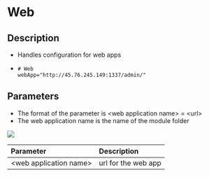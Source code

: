 # Web



## Description

* Handles configuration for web apps
* ```text
  # Web
  webApp="http://45.76.245.149:1337/admin/"
  ```

## Parameters

* The format of the parameter is &lt;web application name&gt; = &lt;url&gt;
* The web application name is the name of the module folder



![](../../.gitbook/assets/image%20%2849%29.png)

| Parameter | Description |
| :--- | :--- |
| &lt;web application name&gt; | url for the web app |

